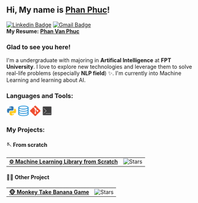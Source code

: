 ## Hi, My name is [Phan Phuc](https://github.com/pphuc25)!

[![Linkedin Badge](https://img.shields.io/badge/LinkedIn-0077B5?style=for-the-badge&logo=linkedin&logoColor=white)](https://www.linkedin.com/in/hiamdiu/)
[![Gmail Badge](https://img.shields.io/badge/Gmail-D14836?style=for-the-badge&logo=gmail&logoColor=white)](https://mail.google.com/mail/u/0/#inbox?compose=GTvVlcSMTRsbLtgqfkStwMjGrTBCzTvdsBlwqlBqfRJqVMSWwCDpKltjWfNKsVlkShHfQxqmqSDGb)
</br>
**My Resume:**  [**Phan Van Phuc**](Phan-Van-Phuc-resume.pdf)
<!-- [![Twitter Badge](https://img.shields.io/badge/-Twitter-00acee?style=flat-square&logo=Twitter&logoColor=white)](https://twitter.com/iampavangandhi) -->
<!-- [![Website Badge](https://img.shields.io/badge/Website-3b5998?style=flat-square&logo=google-chrome&logoColor=white)](https://iampavangandhi.github.io/) -->

### Glad to see you here! &nbsp;

I'm a undergraduate with majoring in **Artifical Intelligence** at **FPT University**. I love to explore new technologies and leverage them to solve real-life problems (especially **NLP field**) ✨. I'm currently into Machine Learning and learning about AI.

<!-- Like My Work?

<a href="https://www.buymeacoffee.com/iampavangandhi" target="_blank"><img src="https://cdn.buymeacoffee.com/buttons/v2/default-yellow.png" alt="Buy Me A Coffee" height="60px" width="217px" ></a>
[![](https://gitwar.herokuapp.com/badge?username=iampavangandhi&label=Gitwar%20Profile%20Score&style=for-the-badge&color=0088cc)](https://gitwar.herokuapp.com/) -->

<!-- <img align="right" height="250" width="375" alt="" src="https://raw.githubusercontent.com/iampavangandhi/iampavangandhi/master/gifs/coder.gif" /> -->

<!-- ### Talking about Personal Stuffs:

- 🛠 &nbsp; I’m currently working with **Python**, **SQL**
- 🚀 &nbsp; I’m currently learning Full Stack Development.
- 📫 &nbsp; How to reach me: pavangandhi100@gmail.com.
- 📝 &nbsp; Checkout my [Resume](https://github.com/iampavangandhi/iampavangandhi/blob/master/resume.pdf).

### My Absolute Favorites:

- 💻 &nbsp; I love exploring new tech stack and building cool stuffs.
- 📰 &nbsp; Reading & writing tech blogs whenever possible.
- 🍕 &nbsp; Hackathons, meetups & tech events. -->

### Languages and Tools:
<!-- ![my_image](icon/python.png =27x27) -->
<code><img src="icon/python.png" width="27" height="27" /></code>
<code><img src="icon/SQL.png" width="27" height="27" /></code>
<code><img src="icon/git.png" width="27" height="27" /></code>
<code><img src="icon/terminal.png" width="27" height="27" /></code>

<!--
<code><img height="25" src="https://raw.githubusercontent.com/github/explore/80688e429a7d4ef2fca1e82350fe8e3517d3494d/topics/sass/sass.png" alt="sass"></code>
-->



### My Projects:

<!-- <details>	
  <summary><b>⚡ Github Stats</b></summary>

  <br />
  <img height="180" src="https://github-readme-stats.vercel.app/api?username=iampavangandhi&show_icons=true&hide_border=true&&count_private=true&include_all_commits=true" />
  <img height="180em" src="https://github-readme-stats.vercel.app/api/top-langs/?username=iampavangandhi&exclude_repo=KNN-Image-Classification&show_icons=true&hide_border=true&layout=compact&langs_count=8"/>
</details>

<details>	
  <summary><b>☄️ Github Streaks</b></summary>

  <br />
  <img height="180em" src="https://github-readme-streak-stats.herokuapp.com/?user=iampavangandhi&hide_border=true" />
</details> -->

<!-- <details> -->
<!-- <summary><b>🖼️ Computer Vision</b></summary>
<table>
  <tr>
    <td><a href="https://github.com/iampavangandhi/Gitwar"><b>🚀 </b></a></td>
    <td><img alt="Stars" src="https://img.shields.io/github/stars/iampavangandhi/Gitwar?style=flat-square&labelColor=343b41"/></td>
  </tr>
  <tr>
    <td><a href="https://github.com/iampavangandhi/TradeByte"><b>💸 TradeByte</b></a></td>
    <td><img alt="Stars" src="https://img.shields.io/github/stars/iampavangandhi/TradeByte?style=flat-square&labelColor=343b41"/></td>
  </tr>
  <tr>
    <td><a href="https://github.com/iampavangandhi/TheNodeCourse"><b>👨🏻‍💻 TheNodeCourse</b></a></td>
    <td><img src="https://img.shields.io/github/stars/iampavangandhi/TheNodeCourse?style=flat-square&labelColor=343b41"/></td>
  </tr>
  <tr>
    <td><a href="https://github.com/iampavangandhi/iampavangandhi"><b>🤓 iampavangandhi</b></a></td>
    <td><img alt="Stars" src="https://img.shields.io/github/stars/iampavangandhi/iampavangandhi?style=flat-square&labelColor=343b41"/></td>
    </tr>
</table> -->


<!-- <br />
<summary><b>📃 Natural Language Processing</b></summary> -->

<!-- <br />
<summary><b>🎤 Speech</b></summary> -->

#### 🪡 From scratch
<table>
  <tr>
    <td>
      <a href="https://github.com/AI-Coffee/mllib-from-scratch">
        <b>⚙️ Machine Learning Library from Scratch</b>
      </a>
    </td>
    <td><img alt="Stars" src="https://img.shields.io/github/stars/AI-Coffee/mllib-from-scratch"/></td>
  </tr>
</table>

<!-- <br /> -->
#### 🏌️‍♂️ Other Project
<table>
  <tr>
    <td>
      <a href="https://github.com/pphuc25/Monkey-take-banana">
        <b>🐵 Monkey Take Banana Game</b>
      </a>
    </td>
    <td><img alt="Stars" src="https://img.shields.io/github/stars/pphuc25/Monkey-take-banana"/></td>
  </tr>
</table>
 
<!-- <details>	
  <br />
  <summary><b>⚙️ Things I use to get stuff done</b></summary>
  	<ul>
  	    <li><b>OS:</b> Ubuntu 20.04</li>
	    <li><b>Laptop: </b> HP Elitebook (i5)</li>
  	    <li><b>Browser: </b> Firefox Web Browser</li>
	    <li><b>Terminal: </b> ZSH: Oh My Zsh (PowerLevel10k)</li>
	    <li><b>Code Editor:</b> VSCode - The best editor out there.</li>
	    <li><b>To Stay Updated:</b> Dev.to, Medium, Linkedin and Twitter.</li>
	    <br />
	⚛️ Checkout My VSCode Configrations <a href="https://gist.github.com/iampavangandhi/039b1dc5a7cdcb007ab3691814d53130">Here</a>.
	</ul>	
</details> -->

<!-- #

<div align="center">

### Show some ❤️ by starring some of the repositories!

</div> -->
